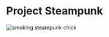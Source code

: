 
# Project Steampunk

![smoking steampunk chick](https://firebasestorage.googleapis.com/v0/b/top-secret-steampunk.appspot.com/o/images%2Fsmoking%20steampunk%20chick.jpeg?alt=media&token=a0d9577c-9751-4b00-9848-4f844d9fccc2)